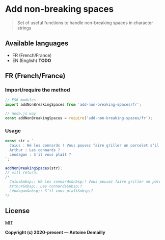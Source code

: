 # Add non-breaking spaces

> Set of useful functions to handle non-breaking spaces in character strings


## Available languages

- FR (French/France)
- EN (English) **TODO**

## FR (French/France)

### Import/require the method

``` javascript
// ES6 modules
import addNonBreakingSpaces from 'add-non-breaking-spaces/fr';

// node.js way
const addNonBreakingSpaces = require('add-non-breaking-spaces/fr');
```

### Usage

``` javascript
const str = `
  Caius : Hé les connards ! Vous pouvez faire griller un porcelet s’il vous plaît ?
  Arthur : Les connards ?
  Léodagan : S’il vous plaît ?
`;

addNonBreakingSpaces(str);
// will return:
/*
  Caius&nbsp;: Hé les connards&nbsp;! Vous pouvez faire griller un porcelet s’il vous plaît&nbsp;?
  Arthur&nbsp;: Les connards&nbsp;?
  Léodagan&nbsp;: S’il vous plaît&nbsp;?
*/
```

## License

[MIT](http://opensource.org/licenses/MIT)

**Copyright (c) 2020-present — Antoine Demailly**
